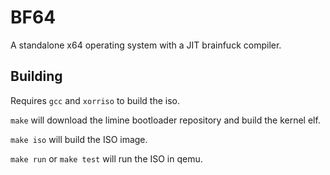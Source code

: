 # BF64

A standalone x64 operating system with a JIT brainfuck compiler.

## Building

Requires `gcc` and `xorriso` to build the iso.

`make` will download the limine bootloader repository and build the kernel elf.

`make iso` will build the ISO image.

`make run` or `make test` will run the ISO in qemu.
